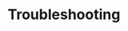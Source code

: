 ---
title: "Troubleshooting"
metaTitle: "Troubleshooting"
metaDescription: "Tips and trick for how to troubleshoot Azure Key Vault to Kubernetes."
index: 90
---